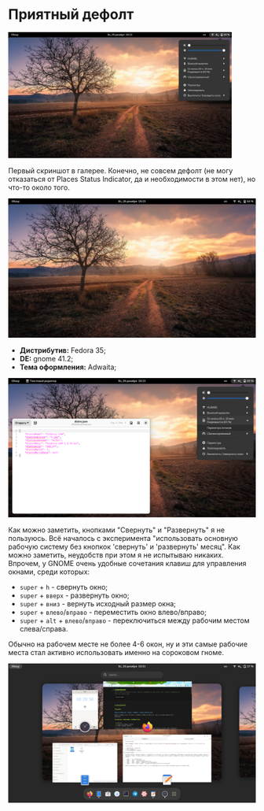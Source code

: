 # Приятный дефолт

<a href="pic/1_1.png"><img src="pic/1_1.png" width="455" height="256"></a>

Первый скриншот в галерее. Конечно, не совсем дефолт (не могу отказаться от Places Status Indicator, да и необходимости в этом нет), но что-то около того.

![](pic/1.png)

* **Дистрибутив:** Fedora 35;
* **DE:** gnome 41.2;
* **Тема оформления:** Adwaita;

![](pic/1_2.png)

Как можно заметить, кнопками "Свернуть" и "Развернуть" я не пользуюсь. Всё началось с эксперимента "использовать основную рабочую систему без кнопкок 'свернуть' и 'развернуть' месяц". Как можно заметить, неудобств при этом я не испытываю никаких. Впрочем, у GNOME очень удобные сочетания клавиш для управления окнами, среди которых:

- `super` + `h` - свернуть окно;
- `super` + `вверх` - развернуть окно;
- `super` + `вниз` - вернуть исходный размер окна;
- `super` + `влево`/`вправо` - переместить окно влево/вправо;
- `super` + `alt` + `влево`/`вправо` - переключиться между рабочим местом слева/справа.

Обычно на рабочем месте не более 4-6 окон, ну и эти самые рабочие места стал активно использовать именно на сороковом гноме.

![](pic/1_3.png)
